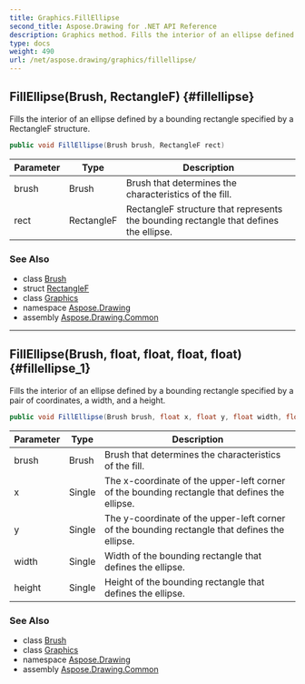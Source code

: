 ```yaml
---
title: Graphics.FillEllipse
second_title: Aspose.Drawing for .NET API Reference
description: Graphics method. Fills the interior of an ellipse defined by a bounding rectangle specified by a RectangleF structure
type: docs
weight: 490
url: /net/aspose.drawing/graphics/fillellipse/
---
```

## FillEllipse(Brush, RectangleF) {#fillellipse}

Fills the interior of an ellipse defined by a bounding rectangle specified by a RectangleF structure.

```csharp
public void FillEllipse(Brush brush, RectangleF rect)
```

| Parameter | Type | Description |
| --- | --- | --- |
| brush | Brush | Brush that determines the characteristics of the fill. |
| rect | RectangleF | RectangleF structure that represents the bounding rectangle that defines the ellipse. |

### See Also

* class [Brush](../../brush/)
* struct [RectangleF](../../rectanglef/)
* class [Graphics](../)
* namespace [Aspose.Drawing](../../graphics/)
* assembly [Aspose.Drawing.Common](../../../)

---

## FillEllipse(Brush, float, float, float, float) {#fillellipse_1}

Fills the interior of an ellipse defined by a bounding rectangle specified by a pair of coordinates, a width, and a height.

```csharp
public void FillEllipse(Brush brush, float x, float y, float width, float height)
```

| Parameter | Type | Description |
| --- | --- | --- |
| brush | Brush | Brush that determines the characteristics of the fill. |
| x | Single | The x-coordinate of the upper-left corner of the bounding rectangle that defines the ellipse. |
| y | Single | The y-coordinate of the upper-left corner of the bounding rectangle that defines the ellipse. |
| width | Single | Width of the bounding rectangle that defines the ellipse. |
| height | Single | Height of the bounding rectangle that defines the ellipse. |

### See Also

* class [Brush](../../brush/)
* class [Graphics](../)
* namespace [Aspose.Drawing](../../graphics/)
* assembly [Aspose.Drawing.Common](../../../)


